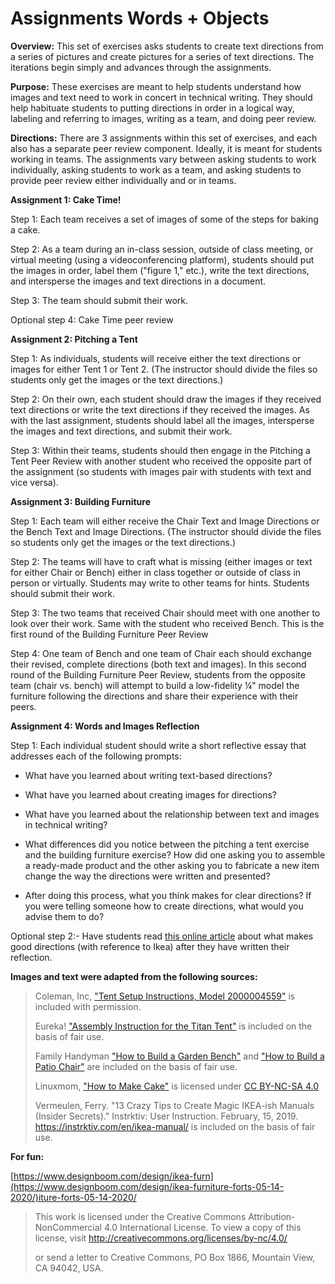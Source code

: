 # Assignments Words + Objects

**Overview:** This set of exercises asks students to create text directions from a series of pictures and create pictures for a series of text directions. The iterations begin simply and advances through the assignments.

**Purpose:** These exercises are meant to help students understand how images and text need to work in concert in technical writing. They should help habituate students to putting directions in order in a logical way, labeling and referring to images, writing as a team, and doing peer review.

**Directions:** There are 3 assignments within this set of exercises, and each also has a separate peer review component. Ideally, it is meant for students working in teams. The assignments vary between asking students to work individually, asking students to work as a team, and asking students to provide peer review either individually and or in teams.

**Assignment 1: Cake Time!**

Step 1: Each team receives a set of images of some of the steps for baking a cake. 

Step 2: As a team during an in-class session, outside of class meeting, or virtual meeting (using a videoconferencing platform), students should put the images in order, label them ("figure 1," etc.), write the text directions, and intersperse the images and text directions in a document.

Step 3: The team should submit their work.

Optional step 4: Cake Time peer review

**Assignment 2: Pitching a Tent**

Step 1: As individuals, students will receive either the text directions or images for either Tent 1 or Tent 2. (The instructor should divide the files so students only get the images or the text directions.)

Step 2: On their own, each student should draw the images if they received text directions or write the text directions if they received the images. As with the last assignment, students should label all the images, intersperse the images and text directions, and submit their work.

Step 3: Within their teams, students should then engage in the Pitching a Tent Peer Review with another student who received the opposite part of the assignment (so students with images pair with students with text and vice versa).

**Assignment 3: Building Furniture**

Step 1: Each team will either receive the Chair Text and Image Directions or the Bench Text and Image Directions. (The instructor should divide the files so students only get the images or the text directions.)

Step 2: The teams will have to craft what is missing (either images or text for either Chair or Bench) either in class together or outside of class in person or virtually. Students may write to other teams for hints. Students should submit their work.

Step 3: The two teams that received Chair should meet with one another to look over their work. Same with the student who received Bench. This is the first round of the Building Furniture Peer Review

Step 4: One team of Bench and one team of Chair each should exchange their revised, complete directions (both text and images). In this second round of the Building Furniture Peer Review, students from the opposite team (chair vs. bench) will attempt to build a low-fidelity ¼" model the furniture following the directions and share their experience with their peers.

**Assignment 4: Words and Images Reflection**

Step 1: Each individual student should write a short reflective essay that addresses each of the following prompts:

-   What have you learned about writing text-based directions?

-   What have you learned about creating images for directions?

-   What have you learned about the relationship between text and images in technical writing?

-   What differences did you notice between the pitching a tent exercise and the building furniture exercise? How did one asking you to assemble a ready-made product and the other asking you to fabricate a new item change the way the directions were written and presented?

-   After doing this process, what you think makes for clear directions? If you were telling someone how to create directions, what would you advise them to do?

Optional step 2:- Have students read [this online article](https://instrktiv.com/en/ikea-manual/) about what makes good directions (with reference to Ikea) after they have written their reflection.

**Images and text were adapted from the following sources:**

> Coleman, Inc, ["Tent Setup Instructions, Model 2000004559"](https://images-eu.ssl-images-amazon.com/images/I/A1IqnG4BI%2BS.pdf) is included with permission.
>
> Eureka! ["Assembly Instruction for the Titan Tent"](https://www.eurekacamping.com/sites/eurekacamping_site/files/Archive/TITAN09IM.pdf) is included on the basis of fair use.
>
> Family Handyman ["How to Build a Garden Bench"](https://www.familyhandyman.com/project/how-to-build-a-garden-bench/) and ["How to Build a Patio Chair"](https://www.familyhandyman.com/project/how-to-build-a-patio-chair/) are included on the basis of fair use.
>
> Linuxmom, [\"How to Make Cake\"](https://www.instructables.com/How-to-make-cake-2/) is licensed under [CC BY-NC-SA 4.0](http://creativecommons.org/licenses/by-nc-sa/4.0)
>
> Vermeulen, Ferry. "13 Crazy Tips to Create Magic IKEA-ish Manuals (Insider Secrets)." Instrktiv: User Instruction. February, 15, 2019. <https://instrktiv.com/en/ikea-manual/> is included on the basis of fair use.

**For fun:**

[https://www.designboom.com/design/ikea-furn](https://www.designboom.com/design/ikea-furniture-forts-05-14-2020/)iture-forts-05-14-2020/
>
>
> This work is licensed under the Creative Commons Attribution-NonCommercial 4.0 International License. To view a copy of this license, visit http://creativecommons.org/licenses/by-nc/4.0/
>
> or send a letter to Creative Commons, PO Box 1866, Mountain View, CA 94042, USA.
